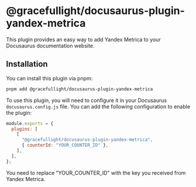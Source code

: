 # @gracefullight/docusaurus-plugin-yandex-metrica

This plugin provides an easy way to add Yandex Metrica to your Docusaurus documentation website.

## Installation

You can install this plugin via pnpm:

```bash
pnpm add @gracefullight/docusaurus-plugin-yandex-metrica
```

To use this plugin, you will need to configure it in your Docusaurus `docusaurus.config.js` file. You can add the following configuration to enable the plugin:

```js
module.exports = {
  plugins: [
    [
      "@gracefullight/docusaurus-plugin-yandex-metrica",
      { counterId: "YOUR_COUNTER_ID" },
    ],
  ],
};
```

You need to replace "YOUR_COUNTER_ID" with the key you received from Yandex Metrica.
